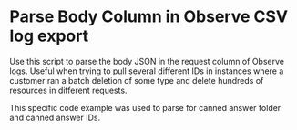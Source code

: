 # Parse Body Column in Observe CSV log export

Use this script to parse the body JSON in the request column of Observe logs. Useful when trying to pull several different IDs in instances where a customer ran a batch deletion of some type and delete hundreds of resources in different requests.

This specific code example was used to parse for canned answer folder and canned answer IDs. 